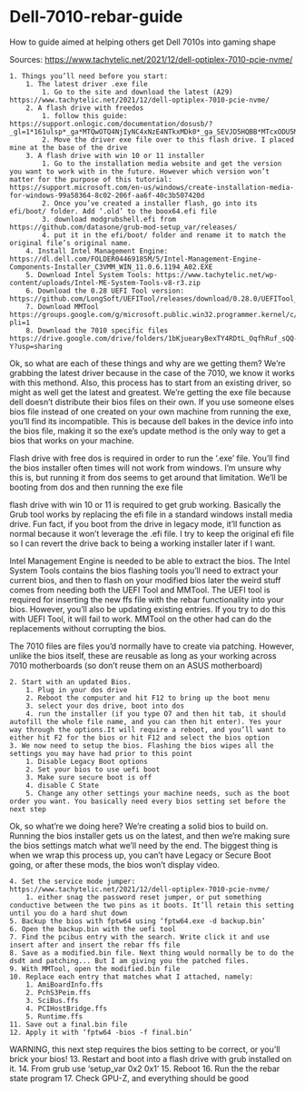 # Dell-7010-rebar-guide
How to guide aimed at helping others get Dell 7010s into gaming shape


Sources:
https://www.tachytelic.net/2021/12/dell-optiplex-7010-pcie-nvme/ 


    1. Things you’ll need before you start:
        1. The latest driver .exe file
            1. Go to the site and download the latest (A29) https://www.tachytelic.net/2021/12/dell-optiplex-7010-pcie-nvme/ 
        2. A flash drive with freedos
            1. follow this guide: https://support.onlogic.com/documentation/dosusb/?_gl=1*161ulsp*_ga*MTQwOTQ4NjIyNC4xNzE4NTkxMDk0*_ga_SEVJD5HQBB*MTcxODU5MTA5NC4xLjAuMTcxODU5MTA5NS42MC4wLjA.*_gcl_au*MTcwODUxOTUwNy4xNzE4NTkxMDk1 
            2. Move the driver exe file over to this flash drive. I placed mine at the base of the drive
        3. A flash drive with win 10 or 11 installer
            1. Go to the installation media website and get the version you want to work with in the future. However which version won’t matter for the purpose of this tutorial: https://support.microsoft.com/en-us/windows/create-installation-media-for-windows-99a58364-8c02-206f-aa6f-40c3b507420d 
            2. Once you’ve created a installer flash, go into its efi/boot/ folder. Add ‘.old’ to the boox64.efi file
            3. download modgrubshell.efi from https://github.com/datasone/grub-mod-setup_var/releases/ 
            4. put it in the efi/boot/ folder and rename it to match the original file’s original name.
        4. Install Intel Management Engine: https://dl.dell.com/FOLDER04469185M/5/Intel-Management-Engine-Components-Installer_C3VMM_WIN_11.0.6.1194_A02.EXE 
        5. Download Intel System Tools: https://www.tachytelic.net/wp-content/uploads/Intel-ME-System-Tools-v8-r3.zip 
        6. Download the 0.28 UEFI Tool version: https://github.com/LongSoft/UEFITool/releases/download/0.28.0/UEFITool_0.28.0_win32.zip 
        7. Download MMTool https://groups.google.com/g/microsoft.public.win32.programmer.kernel/c/SS1arKGD_Pg?pli=1 
        8. Download the 7010 specific files https://drive.google.com/drive/folders/1bKjuearyBexTY4RDtL_OqfhRuf_sQQ-Y?usp=sharing 

Ok, so what are each of these things and why are we getting them? 
We’re grabbing the latest driver because in the case of the 7010, we know it works with this methond. Also, this process has to start from an existing driver, so might as well get the latest and greatest. We’re getting the exe file because dell doesn’t distribute their bios files on their own. If you use someone elses bios file instead of one created on your own machine from running the exe, you’ll find its incompatible. This is because dell bakes in the device info into the bios file, making it so the exe’s update method is the only way to get a bios that works on your machine. 

Flash drive with free dos is required in order to run the ‘.exe’ file. You’ll find the bios installer often times will not work from windows. I’m unsure why this is, but running it from dos seems to get around that limitation. We’ll be booting from dos and then running the exe file

flash drive with win 10 or 11 is required to get grub working. Basically the Grub tool works by replacing the efi file in a standard windows install media drive. Fun fact, if you boot from the drive in legacy mode, it’ll function as normal because it won’t leverage the .efi file. I try to keep the original efi file so I can revert the drive back to being a working installer later if I want.

Intel Management Engine is needed to be able to extract the bios. The Intel System Tools contains the bios flashing tools you’ll need to extract your current bios, and then to flash on your modified bios later
the weird stuff comes from needing both the UEFI Tool and MMTool. The UEFI tool is required for inserting the new ffs file with the rebar functionality into your bios. However, you’ll also be updating existing entries. If you try to do this with UEFI Tool, it will fail to work. MMTool on the other had can do the replacements without corrupting the bios.

The 7010 files are files you’d normally have to create via patching. However, unlike the bios itself, these are reusable as long as your working across 7010 motherboards (so don’t reuse them on an ASUS motherboard)

    2. Start with an updated Bios.
        1. Plug in your dos drive
        2. Reboot the computer and hit F12 to bring up the boot menu
        3. select your dos drive, boot into dos
        4. run the installer (if you type O7 and then hit tab, it should autofill the whole file name, and you can then hit enter). Yes your way through the options.It will require a reboot, and you’ll want to either hit F2 for the bios or hit F12 and select the bios option
    3. We now need to setup the bios. Flashing the bios wipes all the settings you may have had prior to this point
        1. Disable Legacy Boot options
        2. Set your bios to use uefi boot
        3. Make sure secure boot is off
        4. disable C State
        5. Change any other settings your machine needs, such as the boot order you want. You basically need every bios setting set before the next step

Ok, so what’re we doing here? We’re creating a solid bios to build on. Running the bios installer gets us on the latest, and then we’re making sure the bios settings match what we’ll need by the end. The biggest thing is when we wrap this process up, you can’t have Legacy or Secure Boot going, or after these mods, the bios won’t display video. 

    4. Set the service mode jumper: https://www.tachytelic.net/2021/12/dell-optiplex-7010-pcie-nvme/
        1. either snag the password reset jumper, or put something conductive between the two pins as it boots. It’ll retain this setting until you do a hard shut down 
    5. Backup the bios with fptw64 using ‘fptw64.exe -d backup.bin’
    6. Open the backup.bin with the uefi tool
    7. Find the pcibus entry with the search. Write click it and use insert after and insert the rebar ffs file
    8. Save as a modified.bin file. Next thing would normally be to do the dsdt and patching... But I am giving you the patched files.
    9. With MMTool, open the modified.bin file 
    10. Replace each entry that matches what I attached, namely:
        1. AmiBoardInfo.ffs
        2. PchS3Peim.ffs
        3. SciBus.ffs
        4. PCIHostBridge.ffs
        5. Runtime.ffs
    11. Save out a final.bin file 
    12. Apply it with ‘fptw64 -bios -f final.bin’
WARNING, this next step requires the bios setting to be correct, or you’ll brick your bios!
    13. Restart and boot into a flash drive with grub installed on it.
    14. From grub use ‘setup_var 0x2 0x1’
    15. Reboot
    16. Run the the rebar state program
    17. Check GPU-Z, and everything should be good
